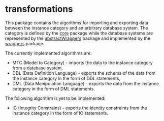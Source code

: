 # transformations

This package contains the algorithms for importing and exporting data between the instance category and an arbitrary database system. The category is defined by the [core](../core/README.md) package while the database systems are represented by the [abstractWrappers](../abstractWrappers/README.md) package and implemented by the [wrappers](../wrappers/README.md) package.

The currently implemented algorithms are:
- MTC (Model to Category) - imports the data to the instance category from a database system,
- DDL (Data Definition Language) - exports the schema of the data from the instance category in the form of DDL statements,
- DML (Data Manipulation Language) - exports the data from the instance category in the form of DML statements.

The following algorithm is yet to be implemented:
- IC (Integrity Constrains) - exports the identity constraints from the instance category in the form of IC statements.
